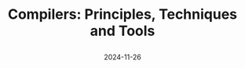 ---
title: |
    Compilers: Principles, Techniques and Tools
date: 2024-11-26
tags:
- Book
draft: true
---